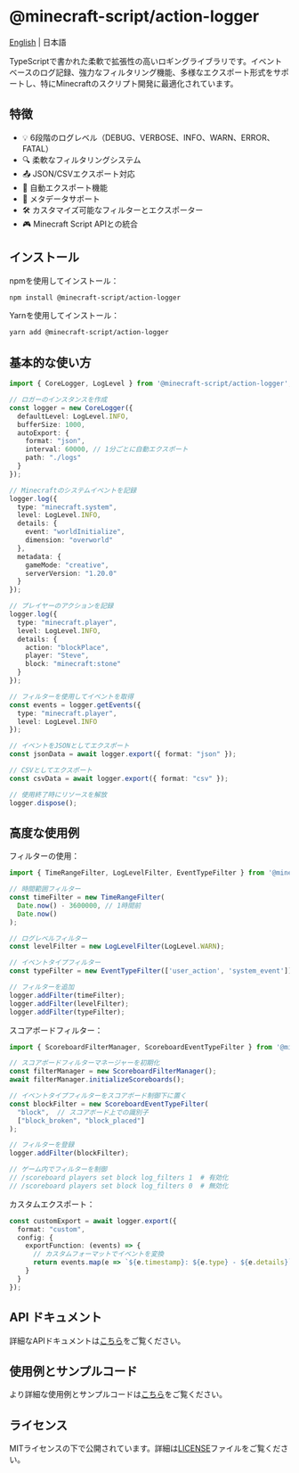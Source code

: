 # @minecraft-script/action-logger

[English](./docs/en/README.md) | 日本語

TypeScriptで書かれた柔軟で拡張性の高いロギングライブラリです。イベントベースのログ記録、強力なフィルタリング機能、多様なエクスポート形式をサポートし、特にMinecraftのスクリプト開発に最適化されています。

## 特徴

- 💡 6段階のログレベル（DEBUG、VERBOSE、INFO、WARN、ERROR、FATAL）
- 🔍 柔軟なフィルタリングシステム
- 📤 JSON/CSVエクスポート対応
- 🔄 自動エクスポート機能
- 🎯 メタデータサポート
- 🛠️ カスタマイズ可能なフィルターとエクスポーター
- 🎮 Minecraft Script APIとの統合

## インストール

npmを使用してインストール：

```bash
npm install @minecraft-script/action-logger
```

Yarnを使用してインストール：

```bash
yarn add @minecraft-script/action-logger
```

## 基本的な使い方

```typescript
import { CoreLogger, LogLevel } from '@minecraft-script/action-logger';

// ロガーのインスタンスを作成
const logger = new CoreLogger({
  defaultLevel: LogLevel.INFO,
  bufferSize: 1000,
  autoExport: {
    format: "json",
    interval: 60000, // 1分ごとに自動エクスポート
    path: "./logs"
  }
});

// Minecraftのシステムイベントを記録
logger.log({
  type: "minecraft.system",
  level: LogLevel.INFO,
  details: {
    event: "worldInitialize",
    dimension: "overworld"
  },
  metadata: {
    gameMode: "creative",
    serverVersion: "1.20.0"
  }
});

// プレイヤーのアクションを記録
logger.log({
  type: "minecraft.player",
  level: LogLevel.INFO,
  details: {
    action: "blockPlace",
    player: "Steve",
    block: "minecraft:stone"
  }
});

// フィルターを使用してイベントを取得
const events = logger.getEvents({
  type: "minecraft.player",
  level: LogLevel.INFO
});

// イベントをJSONとしてエクスポート
const jsonData = await logger.export({ format: "json" });

// CSVとしてエクスポート
const csvData = await logger.export({ format: "csv" });

// 使用終了時にリソースを解放
logger.dispose();
```

## 高度な使用例

フィルターの使用：

```typescript
import { TimeRangeFilter, LogLevelFilter, EventTypeFilter } from '@minecraft/action-logger';

// 時間範囲フィルター
const timeFilter = new TimeRangeFilter(
  Date.now() - 3600000, // 1時間前
  Date.now()
);

// ログレベルフィルター
const levelFilter = new LogLevelFilter(LogLevel.WARN);

// イベントタイプフィルター
const typeFilter = new EventTypeFilter(['user_action', 'system_event']);

// フィルターを追加
logger.addFilter(timeFilter);
logger.addFilter(levelFilter);
logger.addFilter(typeFilter);
```

スコアボードフィルター：

```typescript
import { ScoreboardFilterManager, ScoreboardEventTypeFilter } from '@minecraft/action-logger';

// スコアボードフィルターマネージャーを初期化
const filterManager = new ScoreboardFilterManager();
await filterManager.initializeScoreboards();

// イベントタイプフィルターをスコアボード制御下に置く
const blockFilter = new ScoreboardEventTypeFilter(
  "block",  // スコアボード上での識別子
  ["block_broken", "block_placed"]
);

// フィルターを登録
logger.addFilter(blockFilter);

// ゲーム内でフィルターを制御
// /scoreboard players set block log_filters 1  # 有効化
// /scoreboard players set block log_filters 0  # 無効化
```

カスタムエクスポート：

```typescript
const customExport = await logger.export({
  format: "custom",
  config: {
    exportFunction: (events) => {
      // カスタムフォーマットでイベントを変換
      return events.map(e => `${e.timestamp}: ${e.type} - ${e.details}`).join('\n');
    }
  }
});
```

## API ドキュメント

詳細なAPIドキュメントは[こちら](./docs/api.md)をご覧ください。

## 使用例とサンプルコード

より詳細な使用例とサンプルコードは[こちら](./docs/examples.md)をご覧ください。

## ライセンス

MITライセンスの下で公開されています。詳細は[LICENSE](./LICENSE)ファイルをご覧ください。